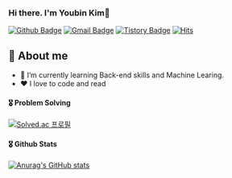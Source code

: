 ### Hi there. I'm Youbin Kim👋
[![Github Badge](https://img.shields.io/badge/-Ubin108-grey?style=flat&logo=github&logoColor=white&link=https://github.com/Ubin108/)](https://www.github.com/Ubin108/) 
[![Gmail Badge](https://img.shields.io/badge/-ybin0108@gmail.com-c14438?style=flat&logo=Gmail&logoColor=white&link=mailto:devcseo@gmail.com)](mailto:devcseo@gmail.com) 
[![Tistory Badge](https://img.shields.io/badge/PS%20Blog-yellow?style=flat&logoColor=white)](https://bingorithm.tistory.com/)
[![Hits](https://hits.seeyoufarm.com/api/count/incr/badge.svg?url=https%3A%2F%2Fgithub.com%2Fgjbae1212%2Fhit-counter&count_bg=%2379C83D&title_bg=%23555555&icon=&icon_color=%23E7E7E7&title=visited&edge_flat=false)](https://github.com/Ubin108)


## 💬 About me
- 🌱 I’m currently learning Back-end skills and Machine Learing.
- ❤️ I love to code and read

#### 🎖️ Problem Solving
[![Solved.ac 프로필](http://mazassumnida.wtf/api/v2/generate_badge?boj=ybin108)](https://solved.ac/ybin108)

#### 🎖️ Github Stats

[![Anurag's GitHub stats](https://github-readme-stats.vercel.app/api?username=Ubin108)](https://github.com/Ubin108/github-readme-stats)

